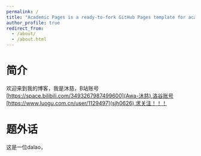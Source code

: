```yaml
---
permalink: /
title: "Academic Pages is a ready-to-fork GitHub Pages template for academic personal websites"
author_profile: true
redirect_from: 
  - /about/
  - /about.html
---
```


# 简介
欢迎来到我的博客，我是沐慈，B站账号[https://space.bilibili.com/3493267987499600](Awa-沐慈),洛谷账号[https://www.luogu.com.cn/user/1129497](sjh0626),求关注！！！

# 题外话
这是一位dalao，
